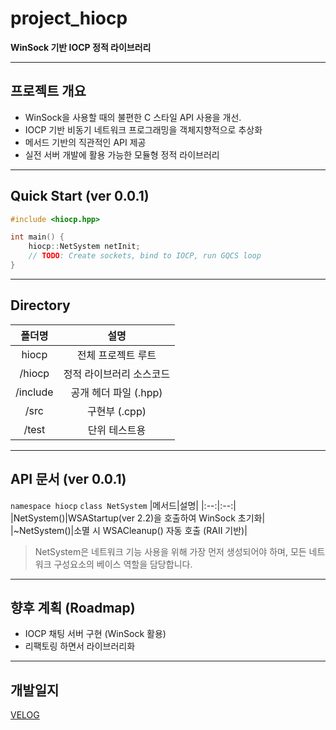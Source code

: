 # project_hiocp
**WinSock 기반 IOCP 정적 라이브러리**

---

## 프로젝트 개요

- WinSock을 사용할 때의 불편한 C 스타일 API 사용을 개선.
- IOCP 기반 비동기 네트워크 프로그래밍을 객체지향적으로 추상화
- 메서드 기반의 직관적인 API 제공
- 실전 서버 개발에 활용 가능한 모듈형 정적 라이브러리

---

## Quick Start (ver 0.0.1)


```cpp
#include <hiocp.hpp>

int main() {
    hiocp::NetSystem netInit;
    // TODO: Create sockets, bind to IOCP, run GQCS loop
}
```

---

## Directory

|폴더명|설명|
|:--:|:--:|
|hiocp|전체 프로젝트 루트|
|/hiocp|정적 라이브러리 소스코드|
|/include|공개 헤더 파일 (.hpp)|
|/src|구현부 (.cpp)|
|/test|단위 테스트용|

---

## API 문서 (ver 0.0.1)

`namespace hiocp`
`class NetSystem`
|메서드|설명|
|:--:|:--:|
|NetSystem()|WSAStartup(ver 2.2)을 호출하여 WinSock 초기화|
|~NetSystem()|소멸 시 WSACleanup() 자동 호출 (RAII 기반)|
> NetSystem은 네트워크 기능 사용을 위해 가장 먼저 생성되어야 하며,
모든 네트워크 구성요소의 베이스 역할을 담당합니다.

---

## 향후 계획 (Roadmap)

- IOCP 채팅 서버 구현 (WinSock 활용)
- 리팩토링 하면서 라이브러리화

---

## 개발일지

[VELOG](https://velog.io/@owljun/series/hiocp%EC%9E%91%EC%97%85%EA%B8%B0)